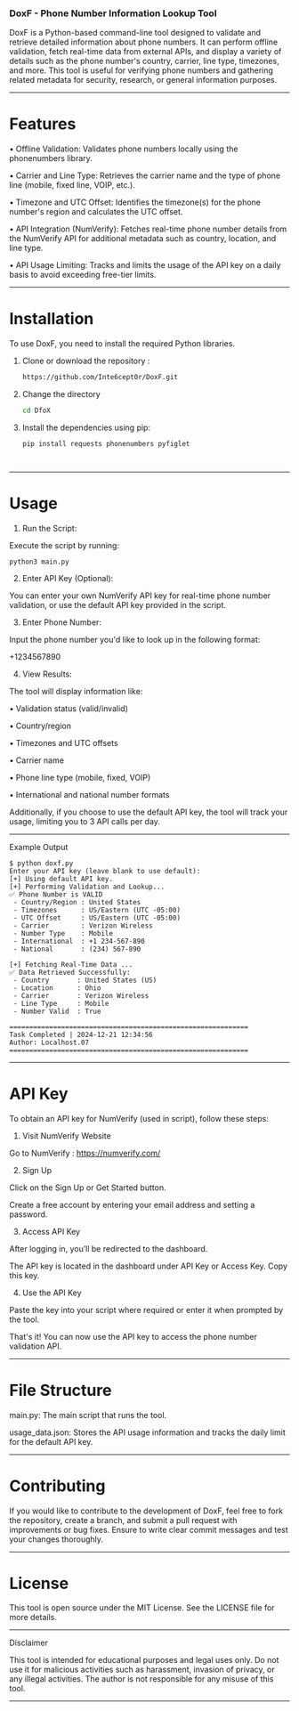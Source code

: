 ### DoxF - Phone Number Information Lookup Tool

DoxF is a Python-based command-line tool designed to validate and retrieve detailed information about phone numbers. It can perform offline validation, fetch real-time data from external APIs, and display a variety of details such as the phone number's country, carrier, line type, timezones, and more. This tool is useful for verifying phone numbers and gathering related metadata for security, research, or general information purposes.


---

# Features

• Offline Validation: Validates phone numbers locally using the phonenumbers library.

• Carrier and Line Type: Retrieves the carrier name and the type of phone line (mobile, fixed line, VOIP, etc.).

• Timezone and UTC Offset: Identifies the timezone(s) for the phone number's region and calculates the UTC offset.

• API Integration (NumVerify): Fetches real-time phone number details from the NumVerify API for additional metadata such as country, location, and line type.

• API Usage Limiting: Tracks and limits the usage of the API key on a daily basis to avoid exceeding free-tier limits.



---

# Installation

To use DoxF, you need to install the required Python libraries.

1. Clone or download the repository :

   ```bash
   https://github.com/Inte6cept0r/DoxF.git

2. Change the directory


   ```bash
   cd DfoX

4. Install the dependencies using pip:

    ```bash
    pip install requests phonenumbers pyfiglet




---

# Usage

1. Run the Script:

Execute the script by running:

    
    python3 main.py





2. Enter API Key (Optional):

You can enter your own NumVerify API key for real-time phone number validation, or use the default API key provided in the script.





3. Enter Phone Number:

Input the phone number you'd like to look up in the following format:

+1234567890





4. View Results:


The tool will display information like:


• Validation status (valid/invalid)

• Country/region

• Timezones and UTC offsets

• Carrier name

• Phone line type (mobile, fixed, VOIP)

• International and national number formats



Additionally, if you choose to use the default API key, the tool will track your usage, limiting you to 3 API calls per day.




---
Example Output
```
$ python doxf.py
Enter your API key (leave blank to use default): 
[+] Using default API key.
[+] Performing Validation and Lookup...
✅ Phone Number is VALID
 - Country/Region : United States
 - Timezones      : US/Eastern (UTC -05:00)
 - UTC Offset     : US/Eastern (UTC -05:00)
 - Carrier        : Verizon Wireless
 - Number Type    : Mobile
 - International  : +1 234-567-890
 - National       : (234) 567-890

[+] Fetching Real-Time Data ...
✅ Data Retrieved Successfully:
 - Country       : United States (US)
 - Location      : Ohio
 - Carrier       : Verizon Wireless
 - Line Type     : Mobile
 - Number Valid  : True

============================================================
Task Completed | 2024-12-21 12:34:56
Author: Localhost.07
============================================================
```

---

# API Key

To obtain an API key for NumVerify (used in script), follow these steps:

1. Visit NumVerify Website

Go to NumVerify : https://numverify.com/

2. Sign Up

Click on the Sign Up or Get Started button.

Create a free account by entering your email address and setting a password.


3. Access API Key

After logging in, you’ll be redirected to the dashboard.

The API key is located in the dashboard under API Key or Access Key. Copy this key.


4. Use the API Key

Paste the key into your script where required or enter it when prompted by the tool.


That's it! You can now use the API key to access the phone number validation API.

---

# File Structure

main.py: The main script that runs the tool.

usage_data.json: Stores the API usage information and tracks the daily limit for the default API key.



---

# Contributing

If you would like to contribute to the development of DoxF, feel free to fork the repository, create a branch, and submit a pull request with improvements or bug fixes. Ensure to write clear commit messages and test your changes thoroughly.


---

# License

This tool is open source under the MIT License. See the LICENSE file for more details.


---

Disclaimer

This tool is intended for educational purposes and legal uses only. Do not use it for malicious activities such as harassment, invasion of privacy, or any illegal activities. The author is not responsible for any misuse of this tool.


---
